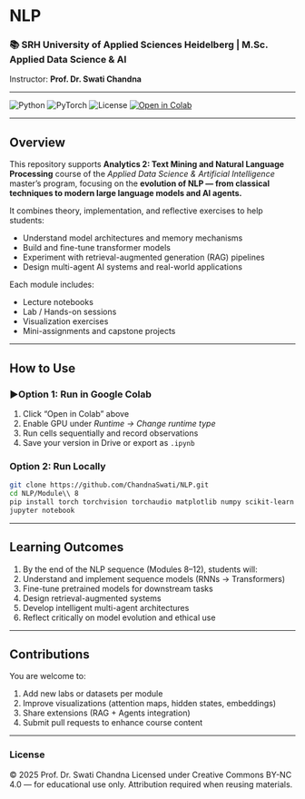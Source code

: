 # NLP
### 📚 SRH University of Applied Sciences Heidelberg | M.Sc. Applied Data Science & AI  
Instructor: **Prof. Dr. Swati Chandna**

---

![Python](https://img.shields.io/badge/python-3.10-blue.svg)
![PyTorch](https://img.shields.io/badge/pytorch-2.2+-orange.svg)
![License](https://img.shields.io/badge/license-CC--BY--NC%204.0-green)
[![Open in Colab](https://colab.research.google.com/assets/colab-badge.svg)](https://colab.research.google.com/github/ChandnaSwati/NLP)

---


## Overview

This repository supports **Analytics 2: Text Mining and Natural Language Processing** course of the *Applied Data Science & Artificial Intelligence* master’s program, focusing on the **evolution of NLP — from classical techniques to modern large language models and AI agents.**

It combines theory, implementation, and reflective exercises to help students:
- Understand model architectures and memory mechanisms  
- Build and fine-tune transformer models  
- Experiment with retrieval-augmented generation (RAG) pipelines  
- Design multi-agent AI systems and real-world applications  

Each module includes:
- Lecture notebooks  
- Lab / Hands-on sessions  
- Visualization exercises  
- Mini-assignments and capstone projects  


---
##  How to Use

### ▶Option 1: Run in Google Colab
1. Click “Open in Colab” above  
2. Enable GPU under *Runtime → Change runtime type*  
3. Run cells sequentially and record observations  
4. Save your version in Drive or export as `.ipynb`

### Option 2: Run Locally
```bash
git clone https://github.com/ChandnaSwati/NLP.git
cd NLP/Module\\ 8
pip install torch torchvision torchaudio matplotlib numpy scikit-learn torchtext jupyter
jupyter notebook
``` 


--- 

##  Learning Outcomes 
1. By the end of the NLP sequence (Modules 8–12), students will:
2. Understand and implement sequence models (RNNs → Transformers)
3. Fine-tune pretrained models for downstream tasks
4. Design retrieval-augmented systems
5. Develop intelligent multi-agent architectures
6. Reflect critically on model evolution and ethical use

--- 

## Contributions
You are welcome to:
1. Add new labs or datasets per module
2. Improve visualizations (attention maps, hidden states, embeddings)
3. Share extensions (RAG + Agents integration)
4. Submit pull requests to enhance course content

--- 
### License

© 2025 Prof. Dr. Swati Chandna
Licensed under Creative Commons BY-NC 4.0 — for educational use only.
Attribution required when reusing materials.